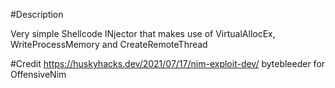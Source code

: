 #Description

Very simple Shellcode INjector that makes use of VirtualAllocEx, WriteProcessMemory and CreateRemoteThread 


#Credit 
https://huskyhacks.dev/2021/07/17/nim-exploit-dev/
bytebleeder for OffensiveNim

